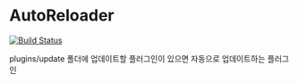 # AutoReloader
[![Build Status](https://www.travis-ci.com/monun/auto-update.svg?branch=master)](https://www.travis-ci.com/monun/auto-update)

plugins/update 폴더에 업데이트할 플러그인이 있으면 자동으로 업데이트하는 플러그인
